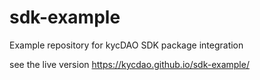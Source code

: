 # sdk-example

Example repository for kycDAO SDK package integration

see the live version https://kycdao.github.io/sdk-example/
